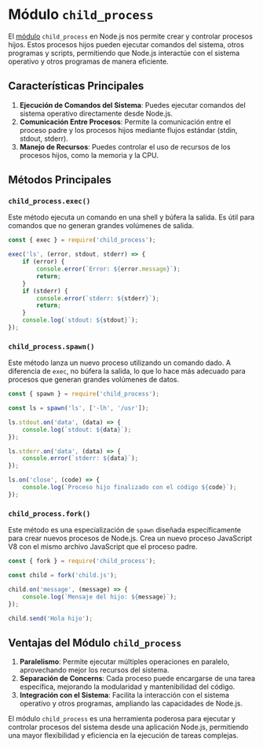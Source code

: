 # Módulo `child_process`

El [módulo](010%20-%20Módulos.md) `child_process` en Node.js nos permite crear y controlar procesos hijos. Estos procesos hijos pueden ejecutar comandos del sistema, otros programas y scripts, permitiendo que Node.js interactúe con el sistema operativo y otros programas de manera eficiente.

## Características Principales

1. **Ejecución de Comandos del Sistema**: Puedes ejecutar comandos del sistema operativo directamente desde Node.js.
2. **Comunicación Entre Procesos**: Permite la comunicación entre el proceso padre y los procesos hijos mediante flujos estándar (stdin, stdout, stderr).
3. **Manejo de Recursos**: Puedes controlar el uso de recursos de los procesos hijos, como la memoria y la CPU.

## Métodos Principales

### `child_process.exec()`

Este método ejecuta un comando en una shell y búfera la salida. Es útil para comandos que no generan grandes volúmenes de salida.

```javascript
const { exec } = require('child_process');

exec('ls', (error, stdout, stderr) => {
    if (error) {
        console.error(`Error: ${error.message}`);
        return;
    }
    if (stderr) {
        console.error(`stderr: ${stderr}`);
        return;
    }
    console.log(`stdout: ${stdout}`);
});
```

### `child_process.spawn()`

Este método lanza un nuevo proceso utilizando un comando dado. A diferencia de `exec`, no búfera la salida, lo que lo hace más adecuado para procesos que generan grandes volúmenes de datos.

```javascript
const { spawn } = require('child_process');

const ls = spawn('ls', ['-lh', '/usr']);

ls.stdout.on('data', (data) => {
    console.log(`stdout: ${data}`);
});

ls.stderr.on('data', (data) => {
    console.error(`stderr: ${data}`);
});

ls.on('close', (code) => {
    console.log(`Proceso hijo finalizado con el código ${code}`);
});
```

### `child_process.fork()`

Este método es una especialización de `spawn` diseñada específicamente para crear nuevos procesos de Node.js. Crea un nuevo proceso JavaScript V8 con el mismo archivo JavaScript que el proceso padre.

```javascript
const { fork } = require('child_process');

const child = fork('child.js');

child.on('message', (message) => {
    console.log(`Mensaje del hijo: ${message}`);
});

child.send('Hola hijo');
```

## Ventajas del Módulo `child_process`

1. **Paralelismo**: Permite ejecutar múltiples operaciones en paralelo, aprovechando mejor los recursos del sistema.
2. **Separación de Concerns**: Cada proceso puede encargarse de una tarea específica, mejorando la modularidad y mantenibilidad del código.
3. **Integración con el Sistema**: Facilita la interacción con el sistema operativo y otros programas, ampliando las capacidades de Node.js.

El módulo `child_process` es una herramienta poderosa para ejecutar y controlar procesos del sistema desde una aplicación Node.js, permitiendo una mayor flexibilidad y eficiencia en la ejecución de tareas complejas.